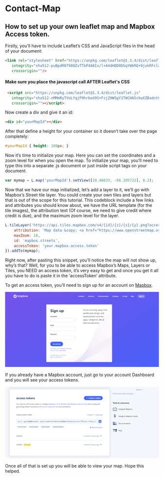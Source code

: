 # Contact-Map

## How to set up your own leaflet map and Mapbox Access token.

Firstly, you’ll have to include Leaflet’s CSS and JavaScript files in the head of your document:

```html
<link rel="stylesheet" href="https://unpkg.com/leaflet@1.3.4/dist/leaflet.css"
   integrity="sha512-puBpdR0798OZvTTbP4A8Ix/l+A4dHDD0DGqYW6RQ+9jxkRFclaxxQb/SJAWZfWAkuyeQUytO7+7N4QKrDh+drA=="
   crossorigin=""/>
```
   #### Make sure you place the javascript call AFTER Leaflet's CSS

```html
 <script src="https://unpkg.com/leaflet@1.3.4/dist/leaflet.js"
   integrity="sha512-nMMmRyTVoLYqjP9hrbed9S+FzjZHW5gY1TWCHA5ckwXZBadntCNs8kEqAWdrb9O7rxbCaA4lKTIWjDXZxflOcA=="
   crossorigin=""></script>
```

Now create a div and give it an id:

```html
<div id="yourMapId"></div>
```

After that define a height for your container so it doesn’t take over the page completely:

```css
#yourMapId { height: 180px; }
```

Now it’s time to initialize your map. Here you can set the coordinates and a zoom level for when you open the map. To initialize your map, you’ll need to type this into a separate .js document or just inside script tags on your document.

```javascript
var mymap = L.map('yourMapId').setView([18.46633, -66.105721], 8.2);
```

Now that we have our map initialized, let’s add a layer to it, we’ll go with Mapbox’s Street tile layer. You could create your own tiles and layers but that is out of the scope for this tutorial. This codeblock include a few links and attributes you should know about, we have the URL template (for the tile images), the attribution text (Of course, we need to give credit where credit is due), and the maximum zoom level for the layer.

```javascript
L.tileLayer('https://api.tiles.mapbox.com/v4/{id}/{z}/{x}/{y}.png?access_token={accessToken}', {
    attribution: 'Map data &copy; <a href="https://www.openstreetmap.org/">OpenStreetMap</a> contributors, <a href="https://creativecommons.org/licenses/by-sa/2.0/">CC-BY-SA</a>, Imagery © <a href="https://www.mapbox.com/">Mapbox</a>',
    maxZoom: 18,
    id: 'mapbox.streets',
    accessToken: 'your.mapbox.access.token'
}).addTo(mymap);
```

Right now, after pasting this snippet, you’ll notice the map will not show up, why’s that? Well, for you to be able to access Mapbox’s Maps, Layers or Tiles, you NEED an access token, it’s very easy to get and once you get it all you have to do is paste it in the ‘accessToken’ attribute.

To get an access token, you’ll need to sign up for an account on [Mapbox](https://www.mapbox.com/signup/ "mapbox.com/signup").

![Signup Page](img/signupPage.png)
 
If you already have a Mapbox account, just go to your account Dashboard and you will see your access tokens.

![Access Token Dashboard](img/accessToken.png)
 

Once all of that is set up you will be able to view your map. Hope this helped.
